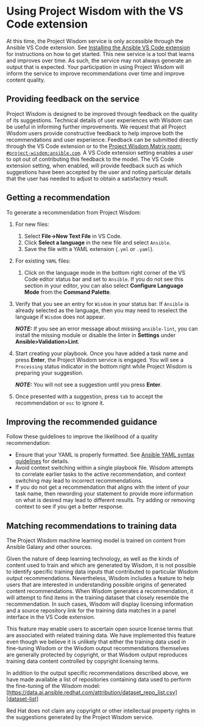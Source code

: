 # Using Project Wisdom with the VS Code extension

At this time, the Project Wisdom service is only accessible through the Ansible VS Code extension. See [Installing the Ansible VS Code extension][installing-extension] for instructions on how to get started. This new service is a tool that learns and improves over time. As such, the service may not always generate an output that is expected. Your participation in using Project Wisdom will inform the service to improve recommendations over time and improve content quality.

## Providing feedback on the service

Project Wisdom is designed to be improved through feedback on the quality of its suggestions. Technical details of user experiences with Wisdom can be useful in informing further improvements. We request that all Project Wisdom users provide constructive feedback to help improve both the recommendations and user experience. Feedback can be submitted directly through the VS Code extension or to the [Project Wisdom Matrix room: `#project-wisdom:ansible.com`][matrix-room]. A VS Code extension setting enables a user to opt out of contributing this feedback to the model.  The VS Code extension setting, when enabled, will provide feedback such as which suggestions have been accepted by the user and noting particular details that the user has needed to adjust to obtain a satisfactory result.

## Getting a recommendation

To generate a recommendation from Project Wisdom:

1. For new files:
     1. Select **File->New Text File** in VS Code.
     2. Click **Select a language** in the new file and select `Ansible`.
     3. Save the file with a YAML extension (`.yml` or `.yaml`).
2. For existing `YAML` files:
     1. Click on the language mode in the bottom right corner of the VS Code editor status bar and set to `Ansible`. If you do not see this section in your editor, you can also select **Configure Language Mode** from the **Command Palette**.
3. Verify that you see an entry for `Wisdom` in your status bar. If `Ansible` is already selected as the language, then you may need to reselect the language if `Wisdom` does not appear.
  
   **_NOTE:_** If you see an error message about missing `ansible-lint`, you can install the missing module or disable the linter in **Settings** under **Ansible>Validation>Lint**.

4. Start creating your playbook. Once you have added a task name and press **Enter**, the Project Wisdom service is engaged. You will see a `Processing` status indicator in the bottom right while Project Wisdom is preparing your suggestion.

   **_NOTE:_** You will not see a suggestion until you press **Enter**.

5. Once presented with a suggestion, press `tab` to accept the recommendation or `esc` to ignore it.

## Improving the recommended guidance

Follow these guidelines to improve the likelihood of a quality recommendation:

* Ensure that your YAML is properly formatted. See [Ansible YAML syntax guidelines][yaml-guidelines] for details.
* Avoid context switching within a single playbook file. Wisdom attempts to correlate earlier tasks to the active recommendation, and context switching may lead to incorrect recommendations.
* If you do not get a recommendation that aligns with the intent of your task name, then rewording your statement to provide more information on what is desired may lead to different results. Try adding or removing context to see if you get a better response.

## Matching recommendations to training data

The Project Wisdom machine learning model is trained on content from Ansible Galaxy and other sources.

Given the nature of deep learning technology, as well as the kinds of content used to train and which are generated by Wisdom, it is not possible to identify specific training data inputs that contributed to particular Wisdom output recommendations. Nevertheless, Wisdom includes a feature to help users that are interested in understanding possible origins of generated content recommendations. When Wisdom generates a recommendation, it will attempt to find items in the training dataset that closely resemble the recommendation. In such cases, Wisdom will display licensing information and a source repository link for the training data matches in a panel interface in the VS Code extension.

This feature may enable users to ascertain open source license terms that are associated with related training data. We have implemented this feature even though we believe it is unlikely that either the training data used in fine-tuning Wisdom or the Wisdom output recommendations themselves are generally protected by copyright, or that Wisdom output reproduces training data content controlled by copyright licensing terms.

In addition to the output specific recommendations described above, we have made available a list of repositories containing data used to perform the fine-tuning of the Wisdom model: [https://data.ai.ansible.redhat.com/attribution/dataset_repo_list.csv][dataset-list]

Red Hat does not claim any copyright or other intellectual property rights in the suggestions generated by the Project Wisdom service.

[installing-extension]: installing_vs.md
[matrix-room]: https://matrix.to/#/#project-wisdom:ansible.com
[yaml-guidelines]: https://docs.ansible.com/ansible/latest/reference_appendices/YAMLSyntax.html
[dataset-list]: https://data.ai.ansible.redhat.com/attribution/dataset_repo_list.csv
